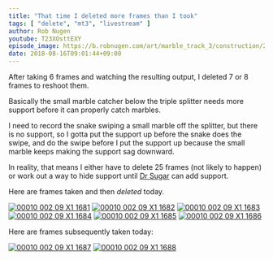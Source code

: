 ```yaml
---
title: "That time I deleted more frames than I took"
tags: [ "delete", "mt3", "livestream" ]
author: Rob Nugen
youtube: T23XOsttEXY
episode_image: https://b.robnugen.com/art/marble_track_3/construction/2018/2018_aug_16_episode_pic.jpg
date: 2018-08-16T09:01:44+09:00
---
```


After taking 6 frames and watching the resulting output, I deleted 7
or 8 frames to reshoot them.

Basically the small marble catcher below the triple splitter needs
more support before it can properly catch marbles.

I need to record the snake swiping a small marble off the splitter,
but there is no support, so I gotta put the support up before the
snake does the swipe, and do the swipe before I put the support up
because the small marble keeps making the support sag downward.

In reality, that means I either have to delete 25 frames (not likely
to happen) or work out a way to hide support until [Dr Sugar](/workers/dr_sugar/) can add
support.

Here are frames taken and then *deleted* today.

[![00010 002 09 X1 1681](//b.robnugen.com/art/marble_track_3/frames/2018/thumbs/00010_002_09_X1_1681.jpg)](//b.robnugen.com/art/marble_track_3/frames/2018/00010_002_09_X1_1681.jpg)
[![00010 002 09 X1 1682](//b.robnugen.com/art/marble_track_3/frames/2018/thumbs/00010_002_09_X1_1682.jpg)](//b.robnugen.com/art/marble_track_3/frames/2018/00010_002_09_X1_1682.jpg)
[![00010 002 09 X1 1683](//b.robnugen.com/art/marble_track_3/frames/2018/thumbs/00010_002_09_X1_1683.jpg)](//b.robnugen.com/art/marble_track_3/frames/2018/00010_002_09_X1_1683.jpg)
[![00010 002 09 X1 1684](//b.robnugen.com/art/marble_track_3/frames/2018/thumbs/00010_002_09_X1_1684.jpg)](//b.robnugen.com/art/marble_track_3/frames/2018/00010_002_09_X1_1684.jpg)
[![00010 002 09 X1 1685](//b.robnugen.com/art/marble_track_3/frames/2018/thumbs/00010_002_09_X1_1685.jpg)](//b.robnugen.com/art/marble_track_3/frames/2018/00010_002_09_X1_1685.jpg)
[![00010 002 09 X1 1686](//b.robnugen.com/art/marble_track_3/frames/2018/thumbs/00010_002_09_X1_1686.jpg)](//b.robnugen.com/art/marble_track_3/frames/2018/00010_002_09_X1_1686.jpg)

Here are frames subsequently taken today:

[![00010 002 09 X1 1687](//b.robnugen.com/art/marble_track_3/frames/2018/thumbs/00010_002_09_X1_1687.jpg)](//b.robnugen.com/art/marble_track_3/frames/2018/00010_002_09_X1_1687.jpg)
[![00010 002 09 X1 1688](//b.robnugen.com/art/marble_track_3/frames/2018/thumbs/00010_002_09_X1_1688.jpg)](//b.robnugen.com/art/marble_track_3/frames/2018/00010_002_09_X1_1688.jpg)
